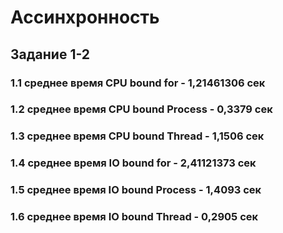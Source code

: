 # Ассинхронность

## Задание 1-2
### 1.1 среднее время CPU bound for - 1,21461306 сек
### 1.2 среднее время CPU bound Process - 0,3379 сек
### 1.3 среднее время CPU bound Thread - 1,1506 сек
### 1.4 среднее время IO bound for - 2,41121373 сек
### 1.5 среднее время IO bound Process - 1,4093 сек
### 1.6 среднее время IO bound Thread - 0,2905 сек